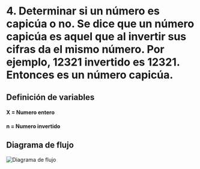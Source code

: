 # 4. Determinar si un número es capicúa o no. Se dice que un número capicúa es aquel que al invertir sus cifras da el mismo número. Por ejemplo, 12321 invertido es 12321. Entonces es un número capicúa.

## Definición de variables

#### X = Numero entero
#### n = Numero invertido

## Diagrama de flujo

![Diagrama de flujo](numero-capicua.png "Diagrama de flujo")